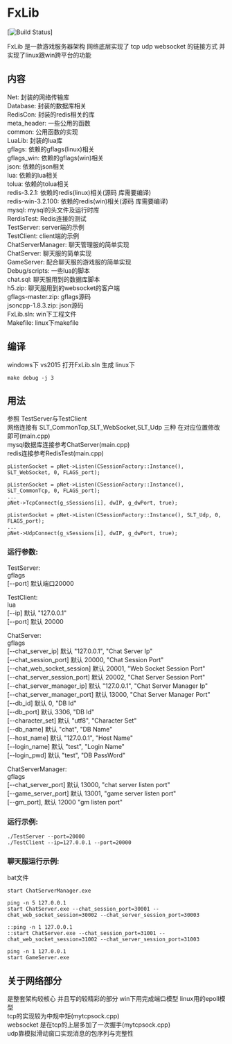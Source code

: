 FxLib
===

[![Build Status](https://www.travis-ci.org/724789975/FxLib.svg?branch=master)]

FxLib 是一款游戏服务器架构 网络底层实现了 tcp udp websocket 的链接方式 并实现了linux跟win跨平台的功能

内容
-------
Net:                封装的网络传输库  
Database:           封装的数据库相关  
RedisCon:           封装的redis相关的库  
meta_header:        一些公用的函数  
common:             公用函数的实现  
LuaLib:             封装的lua库  
gflags:             依赖的gflags(linux)相关  
gflags_win:         依赖的gflags(win)相关  
json:               依赖的json相关  
lua:                依赖的lua相关  
tolua:              依赖的tolua相关  
redis-3.2.1:        依赖的redis(linux)相关(源码 库需要编译)  
redis-win-3.2.100:  依赖的redis(win)相关(源码 库需要编译)  
mysql:              mysql的头文件及运行时库  
RerdisTest:         Redis连接的测试  
TestServer:         server端的示例  
TestClient:         client端的示例  
ChatServerManager:  聊天管理服的简单实现  
ChatServer:         聊天服的简单实现  
GameServer:         配合聊天服的游戏服的简单实现  
Debug/scripts:      一些lua的脚本  
chat.sql:           聊天服用到的数据库脚本  
h5.zip:             聊天服用到的websocket的客户端  
gflags-master.zip:  gflags源码  
jsoncpp-1.8.3.zip:  json源码  
FxLib.sln:          win下工程文件  
Makefile:           linux下makefile  

编译
-------
windows下 vs2015 打开FxLib.sln 生成
linux下
```
make debug -j 3
```

用法
------
参照 TestServer与TestClient  
网络连接有 SLT_CommonTcp,SLT_WebSocket,SLT_Udp 三种 在对应位置修改即可(main.cpp)  
mysql数据库连接参考ChatServer(main.cpp)  
redis连接参考RedisTest(main.cpp)  

```
pListenSocket = pNet->Listen(CSessionFactory::Instance(), SLT_WebSocket, 0, FLAGS_port);
```

```
pListenSocket = pNet->Listen(CSessionFactory::Instance(), SLT_CommonTcp, 0, FLAGS_port);
...
pNet->TcpConnect(g_sSessions[i], dwIP, g_dwPort, true);
```

```
pListenSocket = pNet->Listen(CSessionFactory::Instance(), SLT_Udp, 0, FLAGS_port);
...
pNet->UdpConnect(g_sSessions[i], dwIP, g_dwPort, true);
```
### 运行参数:
TestServer:  
gflags  
[--port] 默认端口20000

TestClient:  
lua  
[--ip] 默认 "127.0.0.1"  
[--port] 默认 20000

ChatServer:  
gflags  
[--chat_server_ip] 默认 "127.0.0.1", "Chat Server Ip"  
[--chat_session_port] 默认 20000, "Chat Session Port"  
[--chat_web_socket_session] 默认 20001, "Web Socket Session Port"  
[--chat_server_session_port] 默认 20002, "Chat Server Session Port"  
[--chat_server_manager_ip] 默认 "127.0.0.1", "Chat Server Manager Ip"  
[--chat_server_manager_port] 默认 13000, "Chat Server Manager Port"  
[--db_id] 默认 0, "DB Id"  
[--db_port] 默认 3306, "DB Id"  
[--character_set] 默认 "utf8", "Character Set"  
[--db_name] 默认 "chat", "DB Name"  
[--host_name] 默认 "127.0.0.1", "Host Name"  
[--login_name] 默认 "test", "Login Name"  
[--login_pwd] 默认 "test", "DB PassWord"

ChatServerManager:  
gflags  
[--chat_server_port] 默认 13000, "chat server listen port"  
[--game_server_port] 默认 13001, "game server listen port"  
[--gm_port], 默认 12000 "gm listen port"

### 运行示例:
    ./TestServer --port=20000
    ./TestClient --ip=127.0.0.1 --port=20000

### 聊天服运行示例:
bat文件
```
start ChatServerManager.exe

ping -n 5 127.0.0.1
start ChatServer.exe --chat_session_port=30001 --chat_web_socket_session=30002 --chat_server_session_port=30003

::ping -n 1 127.0.0.1
::start ChatServer.exe --chat_session_port=31001 --chat_web_socket_session=31002 --chat_server_session_port=31003

ping -n 1 127.0.0.1
start GameServer.exe
```

关于网络部分
----------
是整套架构较核心 并且写的较精彩的部分 win下用完成端口模型 linux用的epoll模型  
tcp的实现较为中规中矩(mytcpsock.cpp)  
websocket 是在tcp的上层多加了一次握手(mytcpsock.cpp)  
udp靠模拟滑动窗口实现消息的包序列与完整性

